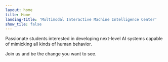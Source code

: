 ```yaml
---
layout: home
title: Home
landing-title: 'Multimodal Interactive Machine Intelligence Center'
show_tile: false
---
```

Passionate students interested in developing next-level AI systems capable of mimicking all kinds of human behavior.

Join us and be the change you want to see.